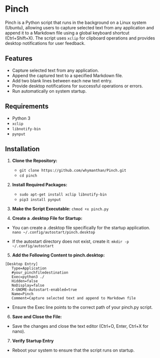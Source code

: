 # Pinch

Pinch is a Python script that runs in the background on a Linux system (Ubuntu), allowing users to capture selected text from any application and append it to a Markdown file using a global keyboard shortcut (Ctrl+Shift+X). The script uses `xclip` for clipboard operations and provides desktop notifications for user feedback.

## Features

- Capture selected text from any application.
- Append the captured text to a specified Markdown file.
- Add two blank lines between each new text entry.
- Provide desktop notifications for successful operations or errors.
- Run automatically on system startup.

## Requirements

- Python 3
- `xclip`
- `libnotify-bin`
- `pynput`

## Installation

1. **Clone the Repository:**

   - `git clone https://github.com/whymanthan/Pinch.git`
   - `cd pinch`
   
2. **Install Required Packages:**

   - `sudo apt-get install xclip libnotify-bin`
   - `pip3 install pynput`
   
3. **Make the Script Executable:**
   `chmod +x pinch.py`
   
4. **Create a .desktop File for Startup:**

- You can create a .desktop file specifically for the startup application.
  `nano ~/.config/autostart/pinch.desktop`

- If the autostart directory does not exist, create it:
   `mkdir -p ~/.config/autostart`


5. **Add the Following Content to pinch.desktop:**
```
[Desktop Entry]
   Type=Application
   #your_pinchfiledestination
   Exec=python3 ./
   Hidden=false
   NoDisplay=false
   X-GNOME-Autostart-enabled=true
   Name=Pinch
   Comment=Capture selected text and append to Markdown file
```

- Ensure the Exec line points to the correct path of your pinch.py script.

6. **Save and Close the File:**

- Save the changes and close the text editor (Ctrl+O, Enter, Ctrl+X for nano).

7. **Verify Startup Entry**

- Reboot your system to ensure that the script runs on startup.